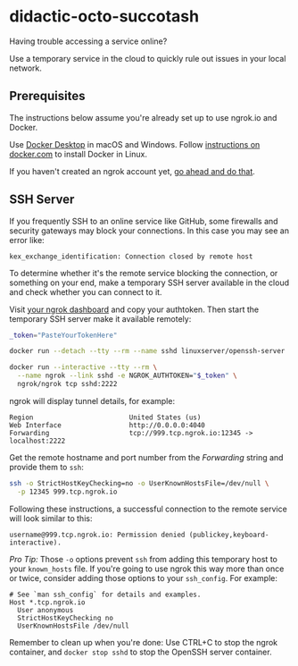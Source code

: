 # didactic-octo-succotash

Having trouble accessing a service online?

Use a temporary service in the cloud to quickly rule out issues in your local network.

## Prerequisites

The instructions below assume you're already set up to use ngrok.io and Docker.

Use [Docker Desktop](https://www.docker.com/products/docker-desktop) in macOS and Windows. Follow [instructions on docker.com](https://docs.docker.com/engine/install/) to install Docker in Linux.

If you haven't created an ngrok account yet, [go ahead and do that](https://dashboard.ngrok.com/signup).

## SSH Server

If you frequently SSH to an online service like GitHub, some firewalls and security gateways may block your connections. In this case you may see an error like:

```text
kex_exchange_identification: Connection closed by remote host
```

To determine whether it's the remote service blocking the connection, or something on your end, make a temporary SSH server available in the cloud and check whether you can connect to it.

Visit [your ngrok dashboard](https://dashboard.ngrok.com/get-started/your-authtoken) and copy your authtoken. Then start the temporary SSH server make it available remotely:

```bash
_token="PasteYourTokenHere"

docker run --detach --tty --rm --name sshd linuxserver/openssh-server

docker run --interactive --tty --rm \
  --name ngrok --link sshd -e NGROK_AUTHTOKEN="$_token" \
  ngrok/ngrok tcp sshd:2222
```

ngrok will display tunnel details, for example:

```text
Region                        United States (us)                                                                         
Web Interface                 http://0.0.0.0:4040                                                                        
Forwarding                    tcp://999.tcp.ngrok.io:12345 -> localhost:2222                                               
```

Get the remote hostname and port number from the _Forwarding_ string and provide them to `ssh`:

```bash
ssh -o StrictHostKeyChecking=no -o UserKnownHostsFile=/dev/null \
  -p 12345 999.tcp.ngrok.io
```

Following these instructions, a successful connection to the remote service will look similar to this:

```text
username@999.tcp.ngrok.io: Permission denied (publickey,keyboard-interactive).
```

_Pro Tip:_ Those `-o` options prevent `ssh` from adding this temporary host to your `known_hosts` file. If you're going to use ngrok this way more than once or twice, consider adding those options to your `ssh_config`. For example:

```text
# See `man ssh_config` for details and examples.
Host *.tcp.ngrok.io
  User anonymous
  StrictHostKeyChecking no
  UserKnownHostsFile /dev/null
```

Remember to clean up when you're done: Use CTRL+C to stop the ngrok container, and `docker stop sshd` to stop the OpenSSH server container.
